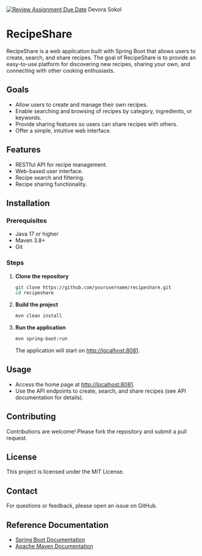 [![Review Assignment Due Date](https://classroom.github.com/assets/deadline-readme-button-22041afd0340ce965d47ae6ef1cefeee28c7c493a6346c4f15d667ab976d596c.svg)](https://classroom.github.com/a/IDML8iIg)
Devora Sokol

# RecipeShare

RecipeShare is a web application built with Spring Boot that allows users to create, search, and share recipes. The goal of RecipeShare is to provide an easy-to-use platform for discovering new recipes, sharing your own, and connecting with other cooking enthusiasts.

## Goals

- Allow users to create and manage their own recipes.
- Enable searching and browsing of recipes by category, ingredients, or keywords.
- Provide sharing features so users can share recipes with others.
- Offer a simple, intuitive web interface.

## Features

- RESTful API for recipe management.
- Web-based user interface.
- Recipe search and filtering.
- Recipe sharing functionality.

## Installation

### Prerequisites

- Java 17 or higher
- Maven 3.8+
- Git

### Steps

1. **Clone the repository**
   ```bash
   git clone https://github.com/yourusername/recipeshare.git
   cd recipeshare
   ```

2. **Build the project**
   ```bash
   mvn clean install
   ```

3. **Run the application**
   ```bash
   mvn spring-boot:run
   ```
   The application will start on [http://localhost:8081](http://localhost:8081).

## Usage

- Access the home page at [http://localhost:8081](http://localhost:8081).
- Use the API endpoints to create, search, and share recipes (see API documentation for details).

## Contributing

Contributions are welcome! Please fork the repository and submit a pull request.

## License

This project is licensed under the MIT License.

## Contact

For questions or feedback, please open an issue on GitHub.

## Reference Documentation

- [Spring Boot Documentation](https://spring.io/projects/spring-boot)
- [Apache Maven Documentation](https://maven.apache.org/guides/index.html)

